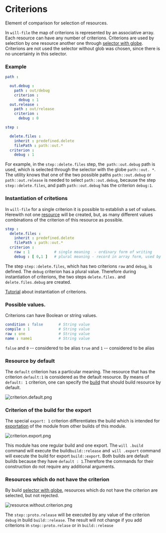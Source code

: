# Criterions

Element of comparison for selection of resources.

In `will-file` the map of criterions is represented by an associative array. Each resource can have any number of criterions. Criterions are used by selection by one resource another one through [selector with globe](Selector.md#Selector-with-globe). Criterions are not used the selector without glob was chosen, since there is no uncertainty in this selector.


### Example

```yml
path :

  out.debug :
    path : out/debug
    criterion :
      debug : 1
  out.release :
    path : out/release
    criterion :
      debug : 0

step :

  delete.files :
    inherit : predefined.delete
    filePath : path::out.*
  criterion :
    debug : 1
```
For example, in the `step::delete.files` step, the` path::out.debug` path is used, which is selected through the selector with the globe `path::out. *`. The utility knows that one of the two possible paths `path::out.debug` or` path::out.release` is needed to select `path::out.debug`, because the step `step::delete.files`, and path `path::out.debug` has the criterion `debug:1`.

### Instantiation of critetions

In `will-file` for a single criterion it is possible to establish a set of values. Herewith  not one [resource](Structure.md#Resources) will be created, but, as many different values combinations of the criterion of this resource as possible.

```yaml
step :
  delete.files :
    inherit : predefined.delete
    filePath : path::out.*
  criterion :
    raw : 1           # single meaning  - ordinary form of writing
    debug : [ 0,1 ]   # plural meaning - record in array form, used by instantiation of criterions
```

The step `step::delete.files`, which has two criterions `raw` and `debug`, is defined. The `debug` criterion has a plural value. Therefore during instantiation of criterions, the two steps `delete.files.` and `delete.files.debug` are created.

[Tutorial](../tutorial/WillFileMinimization.md) about instantiation of criterions.

### Possible values.

Criterions can have Boolean or string values.

```yaml
condition : false       # String value
compile : 1             # String value
raw : one               # String value
name : name1            # String value
```

`false` and `0` -- considered to be alias
`true` and `1` -- considered to be alias

### Resource by default


The `default` criterion has a particular meaning. The resource that has the criterion `default:1` is considered as the default resource. By means of `default: 1` criterion, one can specify the [build](ResourceBuild.md#Resource-collection) that should build resource by default.

![criterion.default.png](./Images/criterion.default.png)

### Criterion of the build for the export

The special `export: 1` criterion differentiates the build which is intended for [exportation](ResourceBuild.md#Resource-Export) of the module from other builds of this module.

![criterion.export.png](./Images/criterion.export.png)

This module has one regular build and one export. The `will .build` command will execute the build` build::release ` and` will .export` command will execute the build for export `build::export`. Both builds are default builds because they have `default : 1`.Therefore the commands for their construction do not require any additional arguments.

### Resources which do not have the criterion

By build [selector with globe](Selector.md#Selector-with-globs), resources which do not have the criterion are selected, but not rejected.

![resource.without.criterion.png](./Images/resource.without.criterion.png)

The `step::proto.release` will be executed by any value of the criterion `debug` in build `build::release`. The result will not change if you add criterions in `step::proto.relase` or in `build::release`
